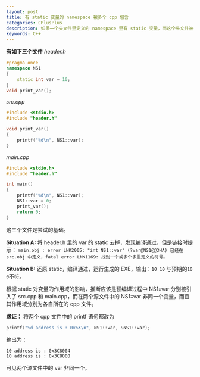 ```yaml
---
layout: post
title: 有 static 变量的 namespace 被多个 cpp 包含
categories: CPlusPlus
description: 如果一个头文件里定义的 namespace 里有 static 变量，而这个头文件被多个 cpp 文件包含，会导致什么问题呢？
keywords: C++
---
```


**有如下三个文件**
*header.h*

```cpp
#pragma once
namespace NS1
{
	static int var = 10;
}
void print_var();
```

*src.cpp*

```cpp
#include <stdio.h>
#include "header.h"

void print_var()
{
	printf("%d\n", NS1::var);
}
```

*main.cpp*

```cpp
#include <stdio.h>
#include "header.h"

int main()
{
	printf("%d\n", NS1::var);
	NS1::var = 0;
	print_var();
	return 0;
}
```

这三个文件是尝试的基础。

**Situation A:**
将 header.h 里的 var 的 static 去掉，发现编译通过，但是链接时提示：
`main.obj : error LNK2005: "int NS1::var" (?var@NS1@@3HA) 已经在 src.obj 中定义，fatal error LNK1169: 找到一个或多个多重定义的符号。`


**Situation B:**
还原 static，编译通过，运行生成的 EXE，输出：`10 10` 与预期的`10 0`不符。

根据 static 对变量的作用域的影响，推断应该是预编译过程中 NS1::var 分别被引入了 src.cpp 和 main.cpp，而在两个源文件中的 NS1::var 非同一个变量，而且其作用域分别为各自所在的 cpp 文件。

**求证：**
将两个 cpp 文件中的 printf 语句都改为

```cpp
printf("%d address is : 0x%X\n", NS1::var, &NS1::var);
```
输出为：

```
10 address is : 0x3C8004
10 address is : 0x3C8000
```
可见两个源文件中的 var 非同一个。
